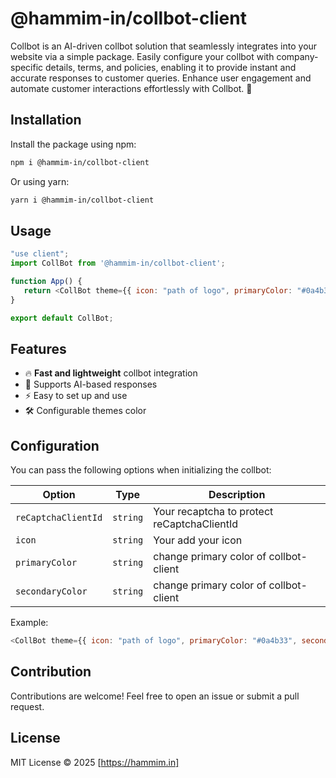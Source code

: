 # @hammim-in/collbot-client

Collbot is an AI-driven collbot solution that seamlessly integrates into your website via a simple package. Easily configure your collbot with company-specific details, terms, and policies, enabling it to provide instant and accurate responses to customer queries. Enhance user engagement and automate customer interactions effortlessly with Collbot. 🚀

## Installation

Install the package using npm:

```sh
npm i @hammim-in/collbot-client
```

Or using yarn:

```sh
yarn i @hammim-in/collbot-client
```

## Usage

```javascript
"use client";
import CollBot from '@hammim-in/collbot-client';

function App() {
   return <CollBot theme={{ icon: "path of logo", primaryColor: "#0a4b33", secondaryColor: "" }}  />
}

export default CollBot;
```

## Features

- 🔥 **Fast and lightweight** collbot integration
- 🤖 Supports AI-based responses
- ⚡ Easy to set up and use
- 🛠 Configurable themes color

## Configuration

You can pass the following options when initializing the collbot:

| Option  | Type   | Description |
|---------|--------|-------------|
| `reCaptchaClientId` | `string` | Your recaptcha to protect reCaptchaClientId  |
| `icon`  | `string` | Your add your icon |
| `primaryColor` | `string` | change primary color of collbot-client |
| `secondaryColor` | `string` | change primary color of collbot-client |

Example:

```javascript
<CollBot theme={{ icon: "path of logo", primaryColor: "#0a4b33", secondaryColor: "" }} reCaptchaClientId="google key"/>
```

## Contribution

Contributions are welcome! Feel free to open an issue or submit a pull request.

## License

MIT License © 2025 [https://hammim.in]

